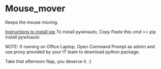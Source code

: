 # Mouse_mover
Keeps the mouse moving.

[Instructions to install pip](https://www.geeksforgeeks.org/how-to-install-pip-on-windows/#:~:text=Download%20and%20Install%20pip%3A&text=Download%20the%20get%2Dpip.py,where%20the%20above%20file%20exists.&text=and%20wait%20through%20the%20installation,now%20installed%20on%20your%20system)
To install pywinauto, Copy Paste this cmd >> pip install pywinauto

NOTE:
If running on Office Laptop, Open Command Prompt as admin and use proxy provided by your IT team to download python package.


Take that afternoon Nap, you deserve it. :)
